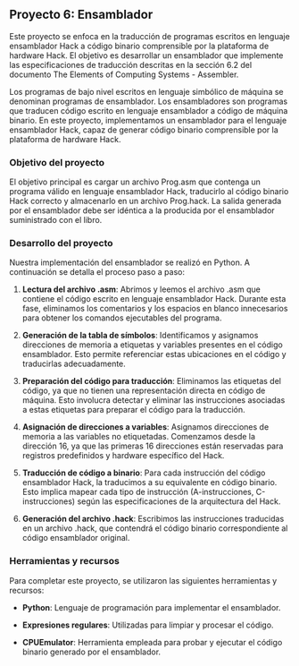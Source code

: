 ## Proyecto 6: Ensamblador

Este proyecto se enfoca en la traducción de programas escritos en lenguaje ensamblador Hack a código binario comprensible por la plataforma de hardware Hack. El objetivo es desarrollar un ensamblador que implemente las especificaciones de traducción descritas en la sección 6.2 del documento The Elements of Computing Systems - Assembler.

Los programas de bajo nivel escritos en lenguaje simbólico de máquina se denominan programas de ensamblador. Los ensambladores son programas que traducen código escrito en lenguaje ensamblador a código de máquina binario. En este proyecto, implementamos un ensamblador para el lenguaje ensamblador Hack, capaz de generar código binario comprensible por la plataforma de hardware Hack.

### Objetivo del proyecto

El objetivo principal es cargar un archivo Prog.asm que contenga un programa válido en lenguaje ensamblador Hack, traducirlo al código binario Hack correcto y almacenarlo en un archivo Prog.hack. La salida generada por el ensamblador debe ser idéntica a la producida por el ensamblador suministrado con el libro.

### Desarrollo del proyecto

Nuestra implementación del ensamblador se realizó en Python. A continuación se detalla el proceso paso a paso:

1. **Lectura del archivo .asm**: Abrimos y leemos el archivo .asm que contiene el código escrito en lenguaje ensamblador Hack. Durante esta fase, eliminamos los comentarios y los espacios en blanco innecesarios para obtener los comandos ejecutables del programa.

2. **Generación de la tabla de símbolos**: Identificamos y asignamos direcciones de memoria a etiquetas y variables presentes en el código ensamblador. Esto permite referenciar estas ubicaciones en el código y traducirlas adecuadamente.

3. **Preparación del código para traducción**: Eliminamos las etiquetas del código, ya que no tienen una representación directa en código de máquina. Esto involucra detectar y eliminar las instrucciones asociadas a estas etiquetas para preparar el código para la traducción.

4. **Asignación de direcciones a variables**: Asignamos direcciones de memoria a las variables no etiquetadas. Comenzamos desde la dirección 16, ya que las primeras 16 direcciones están reservadas para registros predefinidos y hardware específico del Hack.

5. **Traducción de código a binario**: Para cada instrucción del código ensamblador Hack, la traducimos a su equivalente en código binario. Esto implica mapear cada tipo de instrucción (A-instrucciones, C-instrucciones) según las especificaciones de la arquitectura del Hack.

6. **Generación del archivo .hack**: Escribimos las instrucciones traducidas en un archivo .hack, que contendrá el código binario correspondiente al código ensamblador original.


### Herramientas y recursos

Para completar este proyecto, se utilizaron las siguientes herramientas y recursos:

- **Python**: Lenguaje de programación para implementar el ensamblador.

- **Expresiones regulares**: Utilizadas para limpiar y procesar el código.

- **CPUEmulator**: Herramienta empleada para probar y ejecutar el código binario generado por el ensamblador.
